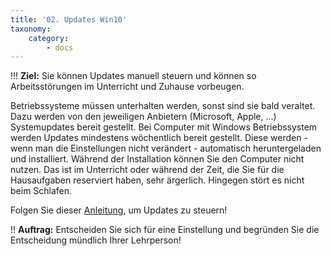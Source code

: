```yaml
---
title: '02. Updates Win10'
taxonomy:
    category:
        - docs
---
```


!!! **Ziel:** Sie können Updates manuell steuern und können so Arbeitsstörungen im Unterricht und Zuhause vorbeugen.<br>

Betriebssysteme müssen unterhalten werden, sonst sind sie bald veraltet. Dazu werden von den jeweiligen Anbietern (Microsoft, Apple, ...) Systemupdates bereit gestellt. Bei Computer mit Windows Betriebssystem werden Updates mindestens wöchentlich bereit gestellt. Diese werden - wenn man die Einstellungen nicht verändert - automatisch heruntergeladen und installiert. Während der Installation können Sie den Computer nicht nutzen. Das ist im Unterricht oder während der Zeit, die Sie für die Hausaufgaben reserviert haben, sehr ärgerlich. Hingegen stört es nicht beim Schlafen. 

Folgen Sie dieser [Anleitung](http://techfrage.de/question/12154/windows-10-neustart-nach-update-verhindern), um Updates zu steuern!


!! **Auftrag:** Entscheiden Sie sich für eine Einstellung und begründen Sie die Entscheidung mündlich Ihrer Lehrperson!


